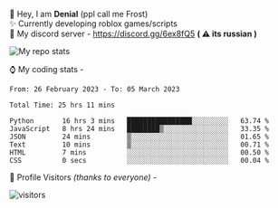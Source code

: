 🤚 Hey, I am **Denial** (ppl call me Frost)  
✨ Currently developing roblox games/scripts  
💎  My discord server - https://discord.gg/6ex8fQ5 **( ⚠ its russian )**  

<img alt="My repo stats" src="https://github-readme-stats.vercel.app/api?username=FrostX-Official&show_icons=true&theme=radical">

⌚ My coding stats -

<!--START_SECTION:waka-->

```text
From: 26 February 2023 - To: 05 March 2023

Total Time: 25 hrs 11 mins

Python       16 hrs 3 mins   ████████████████░░░░░░░░░   63.74 %
JavaScript   8 hrs 24 mins   ████████▒░░░░░░░░░░░░░░░░   33.35 %
JSON         24 mins         ▒░░░░░░░░░░░░░░░░░░░░░░░░   01.65 %
Text         10 mins         ▒░░░░░░░░░░░░░░░░░░░░░░░░   00.71 %
HTML         7 mins          ░░░░░░░░░░░░░░░░░░░░░░░░░   00.50 %
CSS          0 secs          ░░░░░░░░░░░░░░░░░░░░░░░░░   00.04 %
```

<!--END_SECTION:waka-->

🧥 Profile Visitors *(thanks to everyone)* -  
  
![visitors](https://visitor-badge.glitch.me/badge?page_id=FrostX-Official.FrostX-Official)
